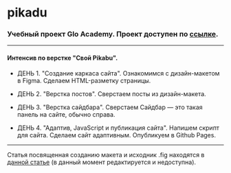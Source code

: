 # pikadu

### Учебный проект Glo Academy. Проект доступен по [ссылке](https://woronokin.github.io/pikawu). 

--- 

#### Интенсив по верстке "Свой Pikabu". 

* ДЕНЬ 1. "Создание каркаса сайта".
Ознакомимся с дизайн-макетом в Figma.
Сделаем HTML-разметку страницы.

* ДЕНЬ 2. "Верстка постов".
Сверстаем посты из дизайн-макета.

* ДЕНЬ 3. "Верстка сайдбара".
Сверстаем Сайдбар — это такая панель на сайте, обычно справа.

* ДЕНЬ 4. "Адаптив, JavaScript и публикация сайта".
Напишем скрипт для сайта.
Сделаем сайт адаптивным.
Опубликуем в Github Pages.

--- 

Статья посвященная созданию макета и исходник .fig находятся в [данной статье](https://nikonorow.ru/) (в данный момент редактируется и недоступна).
